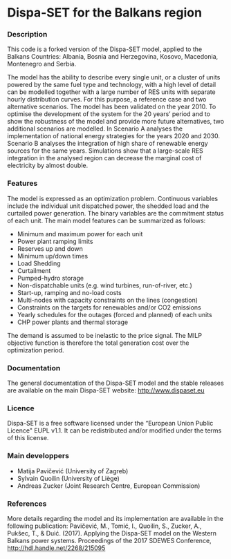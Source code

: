 Dispa-SET for the Balkans region
================================

### Description
This code is a forked version of the Dispa-SET model, applied to the Balkans Countries: Albania, Bosnia and Herzegovina, Kosovo, Macedonia, Montenegro and Serbia. 

The model has the ability to describe every single unit, or a cluster of units powered by the same fuel type and technology, with a high level of detail can be modelled together with a large number of RES units with separate hourly distribution curves. For this purpose, a reference case and two alternative scenarios. The model has been validated on the year 2010. To optimise the development of the system for the 20 years’ period and to show the robustness of the model and provide more future alternatives, two additional scenarios are modelled. In Scenario A analyses the implementation of national energy strategies for the years 2020 and 2030. Scenario B analyses the integration of high share of renewable energy sources for the same years. Simulations show that a large-scale RES integration in the analysed region can decrease the marginal cost of electricity by almost double. 
 
### Features
The model is expressed as an optimization problem. Continuous variables include the individual unit dispatched power, the shedded load and the curtailed power generation. The binary variables are the commitment status of each unit. The main model features can be summarized as follows:

- Minimum and maximum power for each unit
- Power plant ramping limits
- Reserves up and down
- Minimum up/down times
- Load Shedding
- Curtailment
- Pumped-hydro storage
- Non-dispatchable units (e.g. wind turbines, run-of-river, etc.)
- Start-up, ramping and no-load costs
- Multi-nodes with capacity constraints on the lines (congestion)
- Constraints on the targets for renewables and/or CO2 emissions
- Yearly schedules for the outages (forced and planned) of each units
- CHP power plants and thermal storage

The demand is assumed to be inelastic to the price signal. The MILP objective function is therefore the total generation cost over the optimization period. 

### Documentation
The general documentation of the Dispa-SET model and the stable releases are available on the main Dispa-SET website: http://www.dispaset.eu

### Licence
Dispa-SET is a free software licensed under the “European Union Public Licence" EUPL v1.1. It 
can be redistributed and/or modified under the terms of this license.

### Main developpers
- Matija Pavičević (University of Zagreb)
- Sylvain Quoilin (University of Liège)
- Andreas Zucker (Joint Research Centre, European Commission)

### References
More details regarding the model and its implementation are available in the following publication:
Pavičević, M., Tomić, I., Quoilin, S., Zucker, A., Pukšec, T., & Duić. (2017). Applying the Dispa-SET model on the Western Balkans power systems. Proceedings of the 2017 SDEWES Conference, http://hdl.handle.net/2268/215095

